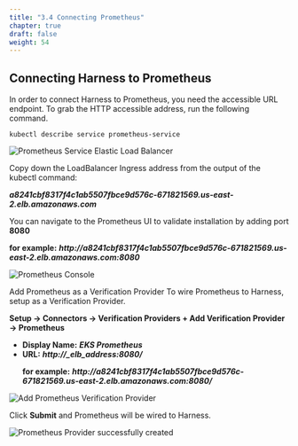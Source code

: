 ```yaml
---
title: "3.4 Connecting Prometheus"
chapter: true
draft: false
weight: 54
---
```


## Connecting Harness to Prometheus

In order to connect Harness to Prometheus, you need the accessible URL endpoint. To grab the HTTP accessible address, run the following command.

    kubectl describe service prometheus-service

![Prometheus Service Elastic Load Balancer](/images/prometheus_elb.png)

Copy down the LoadBalancer Ingress address from the output of the kubectl command:</p>
***a8241cbf8317f4c1ab5507fbce9d576c-671821569.us-east-2.elb.amazonaws.com***

You can navigate to the Prometheus UI to validate installation by adding port **8080** </p>
**for example:** ***http\://a8241cbf8317f4c1ab5507fbce9d576c-671821569.us-east-2.elb.amazonaws.com:8080***

![Prometheus Console](/images/prometheus_console.png)

Add Prometheus as a Verification Provider
To wire Prometheus to Harness, setup as a Verification Provider. 

**Setup -> Connectors -> Verification Providers + Add Verification Provider -> Prometheus**

* **Display Name:** ***EKS Prometheus***
* **URL:** ***http\://_elb_address:8080/*** </p>
**for example:** ***http\://a8241cbf8317f4c1ab5507fbce9d576c-671821569.us-east-2.elb.amazonaws.com:8080/***

![Add Prometheus Verification Provider](/images/prometheus_provider.png)

Click **Submit** and Prometheus will be wired to Harness.

![Prometheus Provider successfully created ](/images/prometheus_provider_completed.png)
